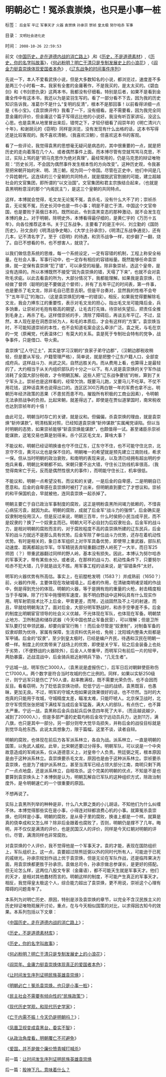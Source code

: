 # 明朝必亡！冤杀袁崇焕，也只是小事一桩

标签： `后金军` `平辽` `军事天才` `火器` `袁崇焕` `孙承宗` `崇祯` `皇太极` `努尔哈赤` `军事` 

目录： `文明社会进化史`

时间： `2008-10-26 22:59:53`

前文《[中国历史，走在道德内战的消亡路上](../../../2008/10/25/明末历史在儒教道德口水仗中模糊.md)》,和《[历史，不是道德素材](../../../2008/10/25/袁崇焕的是是非非：历史，不是道德素材库.md)》,《[历史，你的名字叫故事](../../../2008/10/25/历史，你的名字叫故事.md)》，《[何必粉明？明亡于清只是专制发展史上的小浪花](http://blog.sina.com.cn/s/blog_5563a64d0100axbn.html)》,《[阎金力挺袁崇焕体现爱国者本色](../../../2008/10/26/阎崇年、金庸力挺袁崇焕体现真正的爱国者本色.md)》,《[辽东战争的时间事件序列](http://control.blog.sina.com.cn/admin/article/article_add.php)》

先说一下，本人不爱看武侠小说，但是大多数知名的小说，都浏览过，速度差不多是两三个小时看一本。我家有全套的金庸著作，不是我买的，是太太买的。《碧血剑》和《书剑恩仇录》这两本书，我都没有仔细看。特别是后者，如果不是看到金庸全传中有这本书，我还以为是梁羽生写的。看了一部分看不下去，因为我的历史知识告诉我，准葛尔不是什么“复明的反清”，根本不是那回事！以前看得详细一点是《韦小宝》。《袁崇焕评传》我看了一下，没有细看。是不需要看，因为我完全同意金庸的评价，但金庸这个篇子写得远比他的小说好。我没有听百家讲坛，没这么心思。也是袁黑从地里冒出来后，错愕之下，才较仔细看了阎崇年的《明亡清兴六十年》，和谢胡元的《窃明》同样是浏览，没有发现有什么出格的话，这本书写得还是比较客观的。我不喜欢清朝，（我喜欢汉朝），但喜欢这本书的客观。

看了一些评论，我觉得袁黑的思想毫无疑问是病态的，其中很重要的一点，就是把历史的走向着落在几个人、或者偶然事件上面。而本博尽管有空就骂骂马克思，不过，实际上骂的是“把马克思作为绝对真理”，最经常用的，仍是马克思的辩证唯物观：“历史长河，不会因为偶然事件发生根本性的方向改变”。这种历史观，令我甚至把宋朝开始的宋、明、清三朝，视为同一个帝国。尽管在正史中，他们中间是几个异姓朝代。这连续的三个皇朝的共同特点，就是摆脱武官割据的可能，建立超越社会的文官集团，即所谓的“以文治国”。文官集团和君主宗族结合起来，（也就是袁黑明粉意淫的那个“内阁民主”），是这三个皇朝的共同特点。

这样，本博就会觉得，毛文龙无论冤不冤，袁杀毛，没有什么大不了的；崇祯杀袁，无论冤不冤，历史长河中也是一件小事；明是不是亡于清，中国这个文官帝国，也是要败于英俄日本的。既然如此，令到袁黑变态的那种激动，就不会发生在本博的身上。对于明朝，除明史外，本博看得最仔细的，是黄仁宇的《万历十五年》，向各位推荐这本书。关于辽东战争，主要看了的是王中兴、刘立勤的《国防历史》，孙文良的《明清战争史略》，《大学士孙承宗》，《明清辽东战争通览》，还有几本，记不清名字了。至于《窃明》的待遇，和货币战争一样，初步翻了一翻，烧了。自已不想看的书，也不想害人，就烧了。

以我们做信息系统的思维，每一个系统设定，一定有容错的机制，工程上称安全裕量。在社会人事，军事行动中，也一定存有相应的容错裕量。既然能够任命袁崇焕，就一定保有袁崇焕“犯了错”，可以承受的裕量。除非象崇祯，选这个皇帝，是没有选择的。所以本博既然不接受“因为袁崇焕的错，天塌了下来”，也就不会对袁吹毛求疵。以此去看袁的所为，大部分情况下，我都能理解。如果我是袁崇焕，已经做了督师（聪明的是不要做这个督师），并有了五年平辽的时间表，第一件事，也是要杀了毛文龙，除非毛自已愿意去职。但是平台奏对，显然我的性格不会夸下“五年平辽”的海口，（这是袁崇焕犯的唯一的错误）。相反，如果我觉得要解除毛文龙，我会力捧东江的重要性，表示对毛文龙的担心，指出毛文龙可能降后金，兵多饷重，让崇祯对毛抱有极高的期望，让毛去打先锋。待崇祯失望后，把责任全推到毛身上，再杀了毛。这样借崇祯的手，清除了障碍后，再谈五年平辽。不过，显然，本人现在是在洞悉崇祯为人，和毛的本质后，才会有这样的“方案”。袁崇焕当时，不可能知道崇祯的本性，也不会知道毛案会这么牵涉广泛。袁之死，与毛在京的一党（原阉党，代表温体仁）有莫大的关系。袁是死于专制社会特有的党争，战争事件，只是借口、导火索。

袁崇焕“辽人守辽土”，其实是学习汉朝的“良家子弟守边郡”，（汉朝边郡税收稍轻，但是要从军役，户籍管理严格），简单说，就是把整个辽东户籍人口，全部变成府兵。这样战斗力、尚武之风，自然远胜关内。而从费用上看，也算得上是最轻的了，大约相当于从关内组织部队的十分之一以下。有人说是袁崇焕的关宁军作战消耗了全国大部分税收，才令明朝瓦解。这些人把“辽东战争要钱”的帐，算到了关宁军头上。崇祯也是这样看的，经常欠饷，既要马儿跑，又要马儿不吃草。不仗不用花钱，这种话袁黑也说得出口的。连区区300万两白银一年的军费也拿不出，明朝历年经济政策的恶果（不患贫而患不均，摧毁所有积极的工商业因素），令明朝无法承担战争的负担。比起宋朝，就差得远了。即使是在贾似道掌国时，南宋税收也达到崇祯年的十倍！

由此可见，明朝当时存亡的关键，就是议和。但偏偏，杀袁崇焕的理由，就是袁崇焕“斩帅谋款”。明清档案对照，已经知道袁崇焕“斩帅谋款”实属阉党诬陷。但以当时明朝的态势，如果崇祯能够“斩袁崇焕能谋款”，也颇值得一试。甚至诸臣杀崇祯能谋款，这笔交易也算是划得来。杀个区区毛文龙，算啥大事？

不能议和，明朝已经证明换谁也守不住辽东，辽东守不住，也不可能守住北京，北京守不住，黄河以北也是保不住的。明朝唯一的希望就是预先建立江南防线，希求一保。但从当时明朝的政治衰败，和南明的表现来说，以及清已经拥有超出明的步炮兵来看，明朝比宋朝都不如。宋朝只要不出大错，守住长江防线机率很高，（我觉得南宋亡于元，反而是偶然性很大的事件），而明能守住长江，机率很低。

不能议和，明朝一点希望没有。而议和的关键，一是后金的自卑感，二是明朝自已愿意和。后金的自卑感在袁崇焕时被打了出来，但明朝直到要亡了才想议和。崇祯的和平保国机会，早就被他，连同袁崇焕一起杀掉了。

明朝主要亡于自已政治军事制度的腐败，这正是明粉袁黑所间竭力抵赖的，不惜丧心病狂污袁，就因为此。明朝的腐败，成就了后金军“战斗力的强悍”。后金确实是奴隶制地役用汉人，但是反过来说，明朝三百年，什么时侯把小民当成平民，而不是奴隶的？换了一个奴隶主而已。明朝大可不必自封为后奴隶社会。后金军的战斗力，是相对明朝的腐败而言的，对于腐败程度不高的袁崇焕所建的辽东民兵，后金军的战斗力就远不是那么具有优势。后金军除了单位战斗力优势，还存在着机动性优势。有时是相关的，象日本军组织上对华军具备优势，即使带上重武器，部队机动速度、距离都超出华军。华军精锐丢弃轻重翻过野人岭死了一大半，而日军25师团（？）带重武器翻过同样的野人岭，基本没有损失。因此，本博认为努尔哈赤的军事天才，带有某些水分。或者说，在那样的战斗力、机动性条件下，只要努尔哈赤不犯大错，几乎就是战无不胜。用军事工程的话来说，是“容错条件”太好。

明军的火器优势有所高估。事实上，在前膛枪发明（1583？）并成熟前（1650？）前，火器的作用，主要体现在攻破城墙上。后者的作用，在清破南明诸坚城的作战中，倒是得到充分的体现。明朝的火器，等于是拥有炮的重量的火枪，射击精度相当于手榴弹。除了行军中拖慢明军速度，我不明白野战中这种玩具有什么现实作用。明军射箭技术比不上后金，甲胄更差，而弩，近战固然及不上弓的射速，而且，早就给明朝淘汰了。面对后金，大部分明军野战时，和赤手空拳差不多。后金的制度比明朝宦官领导的社会义义优越，不光体现在军队，也体现在军备。明朝禁止地方、卫所制造和储存武器（今天中国也禁止军备民营），可以理解；但是卫所军队要打仗申领武器，却要向宦官行贿！！而后金尽管是“奴隶制”，对制备军备的奴隶却颇为优待，家属有保障，生活资料优先补给，免税；沈阳城内整条大街都是军甲铺。后金的“奴隶”，至少到皇太极时，已经是编户齐民，待遇和汉民在明朝一模一样。制度上的优势带来了战场上的优势，即使是关宁军，较之后金装备上也处于劣势，（不便野战的火器除外），后金人人带重甲，而明军只有前后一片的轻甲，两肋暴露，近战混战中，后金骑兵抵近射明兵下胁，“几无生者”。

宁远城一战，明军伤亡3000人，（袁黑说是虚报伤亡），后军日后对朝鲜使臣称伤亡17000人。两个数字是符合当时攻城的伤亡比例的。同样，如果以实斩250级计，则宁远军只是伤亡了50人谱，赵率教满桂，既不需要光荣负伤，也不会因而反目。看看窃明，为了贬低袁崇焕功绩，贬低宁远一战的战绩，袁黑既盲，也愚昧，更加无良。不过，明军的守城大炮如果说效果很好的话，也不尽然。当时的大炮真的只能用于攻城，守城精度太差，瞄准太难，只能吓唬人。北京保卫战时，北京守军慌慌张张把城下满桂军当成后金军猛轰，满大人的部队，有点伤亡，也不算太严重。宁远一战，袁黑称后金兵自起兵后休息四年死了大半，（而且越说越少，减到了20000人），但是多部严谨的史载均称后金攻宁远动员兵力，达到11万，满八旗，也只是其中一部分。另一部分则夸大觉华岛损失，并称后金的战役目标就是到觉华岛抢东西。此说太具想象力，限于篇幅，这里不谈，读者自辩。

明朝的腐败，也体现在前后方各军派系林立，各自为战。派系林立，一直是明朝的国策，以免武人威权。此举，比宋朝还要过分得多。明朝军队，可以说是一个中央故意造成的军阀派系，仅从道德意义上，对皇帝个人负责。熊廷弼之死，根本原因是由于这种派系林立。袁崇焕要杀毛文龙，原因也是由于这种派系林立。崇祯要杀袁崇焕，也是为了维护派系林立。甚至当清军已经占领大部分江南，南明只剩下两广一点点地盘，还是派系林立，自相攻杀。这个完美的明朝的优点，不知是不是也要算到袁崇焕头上？本博倒是认为，明朝瓦解自已军队的这种组织方式，除政治制度外，是令明朝速亡的一个很重要的原因。

不想再说了。

实际上袁黑所列举的种种是非，什么八大罪之类的小儿胡话，不知他们为什么纠缠不休。本博觉得那些实在是小事，小得连对辩都浪费心机的小事。就算冤杀袁崇焕，也同样是小事。明朝的腐败，是从骨子里的腐败，换谁上都是一个样。就算是真的侥幸成和又怎么样？除非后金跟着也腐败了，否则，明朝仍是撑不了几年。晦明，并不仅仅是满清的评价，也是民国汉人的评价，同样是今天红朝对明朝的评价。尽管，满清同样也非常腐败。

对袁崇焕的个人评价，我不觉得他是一个军事天才。袁的才能，表现在国防组织上，军队组织上。这一点，袁要超过除熊廷弼以外的同时代所有人，可能逊于已死的戚继光。孙承宗规划作战上优于袁崇焕，但是无论在军队作战，还是临阵果决方面，用袁崇焕都更胜于孙承宗。袁做总司令，孙承宗做总参谋长，是更好的搭配。但无论怎么样，这两位八股文专家（金庸语），都不可能天生就是军事天才。他们的天才，是相对其他蠢材而言的。明朝这样的制度，不可能产生真正的军事天才。相反，我觉得皇太极这个人，综合能力超出了袁崇焕，更不用说，崇祯这个心理有障碍的问题青年了。

本系列为对明亡历史、原因，特别是涉及袁崇焕的章节，以完全不含汉民族主义的历史辩证唯物观展开讨论，重点，在与今天相似国策的对比，以求得因古知今的效果。本系列包括以下文章：

《[中国历史，走在道德内战的消亡路上](../../../2008/10/25/明末历史在儒教道德口水仗中模糊.md)》；

《[历史，不是道德素材库](../../../2008/10/25/袁崇焕的是是非非：历史，不是道德素材库.md)》；

《[历史，你的名字叫故事](../../../2008/10/25/历史，你的名字叫故事.md)》；

《[何必粉明？明亡于清只是专制发展史上的小浪花](http://blog.sina.com.cn/s/blog_5563a64d0100axbn.html)》；

《[阎崇年、金庸力挺袁崇焕体现真正的爱国者本色](../../../2008/10/26/阎崇年、金庸力挺袁崇焕体现真正的爱国者本色.md)》；

《[让时间发生序列证明民族英雄袁崇焕](http://xn--1brw5bf0q0qbg1rug5fm60ci4ki8jdk2bi7n3uj0jak46kmzc/)》；

《[明朝必亡！冤杀袁崇焕，也只是小事一桩](http://xn--%21,-wu2cpo8gueq8ud7ef4w0icswlwlurmax4iepr7mcu0cvd2g/)》；

《[民主社会不需要有倾向性的“民族政策”](../../../2008/10/29/民主社会不需要有倾向性的“民族政策”.md)》；

《[现代历史学观，和现代历史学家](../../../2008/11/2/现代历史学观，和现代历史学家.md)》；

《[亡于内需不振！今天仍是明朝吗？](../../../2008/11/3/亡于内需不振！今天仍是明朝吗？.md)》；

《[凤凰卫视变成袁黑台，委实不智](../../../2008/11/8/凤凰卫视变成袁黑台，委实不智.md)》；

《[从政治角度看，明朝覆亡不可避免](http://blog.sina.com.cn/s/blog_5563a64d0100b1w8.html)》

《[爱国，并不是做个廉价愤青喊打喊杀](../../../2008/11/10/爱国，并不是做个廉价愤青喊打喊杀.md)》



前一篇：[让时间发生序列证明民族英雄袁崇焕](../../../2008/10/26/让时间发生序列证明民族英雄袁崇焕.md)

后一篇：[股神下凡，意味着什么？](../../../2008/10/27/股神下凡，意味着什么？.md)